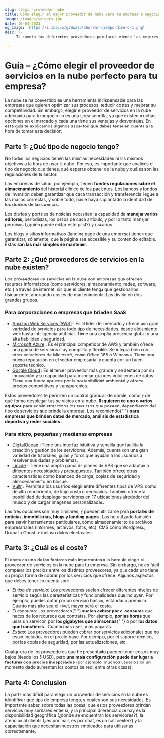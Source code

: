 ```yaml
---
slug: elegir-proveedor-nube
title: Cómo elegir el mejor proveedor de nube para tu empresa o negocio
image: /images/servers.jpg
date: 20-04-2023
og_image: 'https://i.ibb.co/gJWwz7J/ahorrar-tiempo-dinero-1.png'
desc: >-
     Te cuento los diferentes proveedores populares viendo las mejores opciones para micro, pequeñas y medianas empresas. 

---
```

# Guía – ¿Cómo elegir el proveedor de servicios en la nube perfecto para tu empresa?

La nube se ha convertido en una herramienta indispensable para las empresas que
quieren optimizar sus procesos, reducir costes y mejorar su competitividad. Sin
embargo, elegir el proveedor de servicios en la nube adecuado para tu negocio no
es una tarea sencilla, ya que existen muchas opciones en el mercado y cada una
tiene sus ventajas y desventajas. En esta guía te explicamos algunos aspectos
que debes tener en cuenta a la hora de tomar esta decisión.

## Parte 1: ¿Qué tipo de negocio tengo?

No todos los negocios tienen las mismas necesidades ni los mismos objetivos a la
hora de usar la nube. Por eso, es importante que analices el tipo de negocio que
tienes, qué esperas obtener de la nube y cuáles son las regulaciones de tu
sector.

Las empresas de salud, por ejemplo, tienen **fuertes regulaciones sobre el
almacenamiento** del historial clínico de los pacientes. Los bancos y fondos de
inversión deben garantizar que cada transacción y transferencia llegue a las
manos correctas, y sobre todo, nadie haya suplantado la identidad de los dueños
de las cuentas.

Los diarios y portales de noticias necesitan la capacidad de **manejar
varios editores**, periodistas, los pesos de cada artículo, y por lo tanto
manejar permisos (¿quién puede editar este post?) y usuarios.

Los blogs y sitios informativos (landing page de una empresa) tienen que
garantizar, sólamente, que la página sea accesible y su contenido editable.
Éstas **son las más simples de mantener**.

## Parte 2: ¿Qué proveedores de servicios en la nube existen?

Los proveedores de servicios en la nube son empresas que ofrecen recursos
informáticos (como servidores, almacenamiento, redes, software, etc.) a través
de internet, sin que el cliente tenga que gestionarlos físicamente, ahorrando
costes de mantenimiento. Las divido en dos grandes grupos.

### Para corporaciones o empresas que brinden SaaS

*   [Amazon Web Services (AWS)](https://aws.amazon.com/es/) : Es el líder del
    mercado y ofrece una gran variedad de servicios para todo tipo de
    necesidades, desde alojamiento web hasta inteligencia artificial. Tiene una
    amplia presencia global y una alta fiabilidad y seguridad.
*   [Microsoft Azure](https://azure.microsoft.com/es-es) : Es el principal
    competidor de AWS y también ofrece una gama de servicios muy completa y
    flexible. Se integra bien con otras soluciones de Microsoft, como Office 365
    o Windows. Tiene una buena reputación en el sector empresarial y cuenta con
    un buen soporte técnico.
*   [Google Cloud](https://cloud.google.com/?hl=es) : Es el tercer proveedor más
    grande y se destaca por su innovación y su capacidad para manejar grandes
    volúmenes de datos. Tiene una fuerte apuesta por la sostenibilidad ambiental
    y ofrece precios competitivos y transparentes.

Estos proveedores te permiten un control granular de dónde, cómo y de qué forma
desplegar tus servicios en la nube. **Requieren de uno o varios equipos** para
administrar todos los recursos que poseen, dependiendo del tipo de servicios que
brinde la empresa. Los recomiendo{" "} **para empresas que brinden datos de
mercado, análisis de estadística deportiva y redes sociales** .

### Para micro, pequeñas y medianas empresas

*   [DigitalOcean](https://www.digitalocean.com/) : Tiene una interfaz intuitiva
    y sencilla que facilita la creación y gestión de los servidores. Además,
    cuenta con una gran variedad de tutoriales, guías y foros que ayudan a los
    usuarios a resolver sus dudas y problemas.
*   [Linode](https://www.linode.com/es/) : Tiene una amplia gama de planes de
    VPS que se adaptan a diferentes necesidades y presupuestos. También ofrece
    otras características como balanceo de carga, copias de seguridad y
    almacenamiento en bloque.
*   [Vultr](https://www.linode.com/es/) : Permite a los usuarios elegir entre
    diferentes tipos de VPS, como de alto rendimiento, de bajo costo o
    dedicados. También ofrece la posibilidad de desplegar servidores en 17
    ubicaciones alrededor del mundo y de cargar imágenes personalizadas.

Las tres opciones son muy similares, y pueden utilizarse para **portales de
noticias, inmobiliarias, blogs y landing pages** . Las he utilizado también para
servir herramientas particulares, cómo almacenamiento de archivos empresariales
(informes, archivos, fotos, etc), CMS cómo Wordpress, Drupal o Ghost, e incluso
datos electorales.

## Parte 3: ¿Cuál es el costo?

El costo es uno de los factores más importantes a la hora de elegir el proveedor
de servicios en la nube para tu empresa. Sin embargo, no es fácil comparar los
precios entre los distintos proveedores, ya que cada uno tiene su propia forma
de cobrar por los servicios que ofrece. Algunos aspectos que debes tener en
cuenta son:

*   _El tipo de servicio_: Los proveedores suelen ofrecer diferentes niveles de
    servicio según las características y funcionalidades que incluyen. Por
    ejemplo, puedes optar por un servicio básico, estándar o premium. Cuanto más
    alto sea el nivel, mayor será el costo.
*   _El consumo_: Los proveedores{" "} **suelen cobrar por el consumo** que
    haces de los recursos que contratas. Por ejemplo, **por las horas** que usas
    un servidor, por **los gigabytes que almacenas**{" "} o por **los datos que
    transfieres** . Cuanto más uses, más pagarás.
*   _Extras_: Los proveedores pueden cobrar por servicios adicionales que no
    están incluidos en el precio base. Por ejemplo, por el soporte técnico, por
    las copias de seguridad, por las actualizaciones, etc.

Cualquiera de los proveedores que he presentado pueden tener costos muy bajos
(desde los 5 USD), pero **una mala configuración puede dar lugar a facturas
con precios inesperados** (por ejemplo, muchos usuarios en un momento dado
aumentan los costos de red, entre otras cosas).

## Parte 4: Conclusión

La parte más difícil para elegir un proveedor de servicios en la nube es
identificar qué tipo de empresa tengo, y cuales son sus necesidades. Es
importante saber, sobre todas las cosas, que estos proveedores brindan servicios
muy similares entre sí, y la principal diferencia que hay es la disponibilidad
geográfica (¿dónde se encuentran los servidores?), la atención al cliente (¿es
por mail, es por chat, es un call center?) y la capacitación que necesitan
nuestros empleados para utilizarlas correctamente.